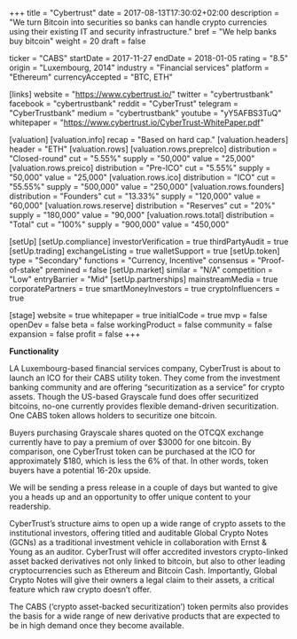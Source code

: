 +++
title = "Cybertrust"
date = 2017-08-13T17:30:02+02:00
description = "We turn Bitcoin into securities so banks can handle crypto currencies using their existing IT and security infrastructure."
bref = "We help banks buy bitcoin"
weight = 20
draft = false

ticker = "CABS"
startDate = 2017-11-27
endDate = 2018-01-05
rating = "8.5"
origin = "Luxembourg, 2014"
industry = "Financial services"
platform = "Ethereum"
currencyAccepted = "BTC, ETH"

[links]
  website = "https://www.cybertrust.io/"
  twitter = "cybertrustbank"
  facebook = "cybertrustbank"
  reddit = "CyberTrust"
  telegram = "CyberTrustbank"
  medium = "cybertrustbank"
  youtube = "yY5AFBS3TuQ"
  whitepaper = "https://www.cybertrust.io/CyberTrust-WhitePaper.pdf"

[valuation]
  [valuation.info]
    recap = "Based on hard cap."
  [valuation.headers]
    header = "ETH"
  [valuation.rows]
    [valuation.rows.prepreIco]
      distribution = "Closed-round"
      cut = "5.55%"
      supply = "50,000"
      value = "25,000"
    [valuation.rows.preico]
      distribution = "Pre-ICO"
      cut = "5.55%"
      supply = "50,000"
      value = "25,000"
    [valuation.rows.ico]
      distribution = "ICO"
      cut = "55.55%"
      supply = "500,000"
      value = "250,000"
    [valuation.rows.founders]
      distribution = "Founders"
      cut = "13.33%"
      supply = "120,000"
      value = "60,000"
    [valuation.rows.reserve]
      distribution = "Reserves"
      cut = "20%"
      supply = "180,000"
      value = "90,000"
    [valuation.rows.total]
      distribution = "Total"
      cut = "100%"
      supply = "900,000"
      value = "450,000"


[setUp]
  [setUp.compliance]
    investorVerification = true
    thirdPartyAudit = true
  [setUp.trading]
    exchangeListing = true
    walletSupport = true
  [setUp.token]
    type = "Secondary"
    functions = "Currency, Incentive"
    consensus = "Proof-of-stake"
    premined = false
  [setUp.market]
    similar = "N/A"
    competition = "Low"
    entryBarrier = "Mid"
  [setUp.partnerships]
    mainstreamMedia = true
    corporatePartners = true
    smartMoneyInvestors = true
    cryptoInfluencers = true

[stage]
  website = true
  whitepaper = true
  initialCode = true
  mvp = false
  openDev = false
  beta = false
  workingProduct = false
  community = false
  expansion = false
  profit = false
+++

**Functionality**

LA Luxembourg-based financial services company, CyberTrust is about to launch an ICO for their CABS utility token. They come from the investment banking community and are offering “securitization as a service” for crypto assets.  Though the US-based Grayscale fund does offer securitized bitcoins, no-one currently provides flexible demand-driven securitization. One CABS token allows holders to securitize one bitcoin.  

Buyers purchasing Grayscale shares quoted on the OTCQX exchange currently have to pay a premium of over $3000 for one bitcoin. By comparison, one CyberTrust token can be purchased at the ICO for approximately $180, which is less the 6% of that. In other words, token buyers have a potential 16-20x upside.  

We will be sending a press release in a couple of days but wanted to give you a heads up and an opportunity to offer unique content to your readership.  

CyberTrust’s structure aims to open up a wide range of crypto assets to the institutional investors, offering titled and auditable Global Crypto Notes (GCNs) as a traditional investment vehicle in collaboration with Ernst & Young as an auditor. CyberTrust will offer accredited investors crypto-linked asset backed derivatives not only linked to bitcoin, but also to other leading cryptocurrencies such as Ethereum and Bitcoin Cash. Importantly, Global Crypto Notes will give their owners a legal claim to their assets, a critical feature which raw crypto doesn’t offer.  

The CABS (‘crypto asset-backed securitization’) token permits also provides the basis for a wide range of new derivative products that are expected to be in high demand once they become available.
